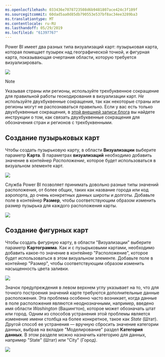 ```yaml
---
ms.openlocfilehash: 033436e7078723508d6b9481807ace424c3f109f
ms.sourcegitcommit: 60dad5aa0d85db790553e537bf8ac34ee3289ba3
ms.translationtype: MT
ms.contentlocale: ru-RU
ms.lasthandoff: 05/29/2019
ms.locfileid: "61397767"
---
```

Power BI имеет два разных типа визуализаций карт: пузырьковая карта, которая помещает пузырек над географической точкой, и фигурная карта, показывающая очертания области, которую требуется визуализировать.

![](media/3-5-create-map-visualizations/3-5_1.png)

> [!NOTE]
> Указывая страны или регионы, используйте трехбуквенное сокращение для правильной работы геокодирования в визуализации карт. *Не* используйте двухбуквенные сокращения, так как некоторые страны или регионы могут не распознаваться правильно.
> Если у вас есть только двухбуквенные сокращения, в [этой внешней записи блога](https://blog.ailon.org/how-to-display-2-letter-country-data-on-a-power-bi-map-85fc738497d6#.yudauacxp) вы найдете инструкции о том, как связать двухбуквенные сокращения для обозначения стран и регионов с трехбуквенными.
> 
> 

## <a name="create-bubble-maps"></a>Создание пузырьковых карт
Чтобы создать пузырьковую карту, в области **Визуализации** выберите параметр **Карта**. В параметрах **визуализаций** необходимо добавить значение в контейнер *Расположение*, которое будет использоваться в визуальном элементе карт.

![](media/3-5-create-map-visualizations/3-5_2.png)

Служба Power BI позволяет принимать довольно разные типы значений расположения, от более общих, таких как название города или код аэропорта, до очень конкретных данных широты и долготы. Добавьте поле в контейнер **Размер**, чтобы соответствующим образом изменить размер пузырька для каждого расположения карты.

![](media/3-5-create-map-visualizations/3-5_3.png)

## <a name="create-shape-maps"></a>Создание фигурных карт
Чтобы создать фигурную карту, в области "Визуализации" выберите параметр **Картограмма**. Как и с пузырьковыми картами, необходимо добавить какое-то значение в контейнер "Расположение", которое будет использоваться в этом визуальном элементе. Добавьте поле в контейнер "Размер", чтобы соответствующим образом изменить насыщенность цвета заливки.

![](media/3-5-create-map-visualizations/3-5_4.png)

Значок предупреждения в левом верхнем углу указывает на то, что для точного построения значений карте требуются дополнительные данные расположения. Эта проблема особенно часто возникает, когда данные в поле расположения являются неоднозначными, например, введено имя области *Washington* (Вашингтон), которое может обозначать штат или город. Одним из способов устранения этой проблемы является изменение имени столбца на более конкретное, такое как *State* (Штат). Другой способ ее устранения — вручную сбросить значение категории данных, выбрав на вкладке "Моделирование" раздел **Категория данных**. В этом разделе можно назначить категорию для данных, например "State" (Штат) или "City" (Город).

![](media/3-5-create-map-visualizations/3-5_5.png)

